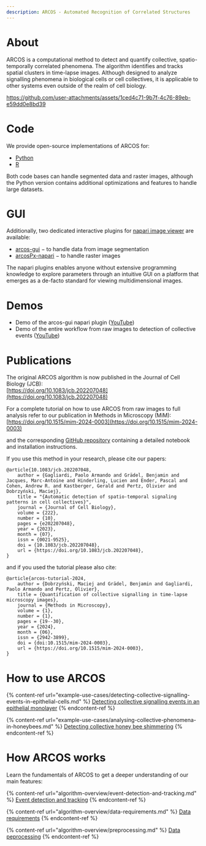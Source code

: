 ```yaml
---
description: ARCOS - Automated Recognition of Correlated Structures
---
```


# About

ARCOS is a computational method to detect and quantify collective, spatio-temporally correlated phenomena.
The algorithm identifies and tracks spatial clusters in time-lapse images.
Although designed to analyze signalling phenomena in biological cells or cell collectives, it is applicable to other systems even outside of the realm of cell biology.

https://github.com/user-attachments/assets/1ced4c71-9b7f-4c76-89eb-e59dd0e8bd39


# Code

We provide open-source implementations of ARCOS for:

* [Python](https://github.com/bgraedel/arcos4py)
* [R](https://github.com/dmattek/ARCOS)

Both code bases can handle segmented data and raster images, although the Python version contains additional optimizations and features to handle large datasets.

# GUI

Additionally, two dedicated interactive plugins for [napari image viewer](https://napari.org/stable/) are available:

* [arcos-gui](https://github.com/bgraedel/arcos-gui) − to handle data from image segmentation
* [arcosPx-napari](https://github.com/bgraedel/arcosPx-napari) − to handle raster images

The napari plugins enables anyone without extensive programming knowledge to explore parameters through an intuitive GUI on a platform that emerges as a de-facto standard for viewing multidimensional images.

# Demos

* Demo of the arcos-gui napari plugin ([YouTube](https://youtu.be/hG_z_BFcAiQ))
* Demo of the entire workflow from raw images to detection of collective events ([YouTube](https://youtu.be/vVDYst-1SyM?si=wk3fnatOTQc4bMn5))


# Publications

The original ARCOS algorithm is now published in the Journal of Cell Biology (JCB):\
[https://doi.org/10.1083/jcb.202207048](https://doi.org/10.1083/jcb.202207048)

For a complete tutorial on how to use ARCOS from raw images to full analysis refer to our publication in Methods in Microscopy (MiM):\
[https://doi.org/10.1515/mim-2024-0003](https://doi.org/10.1515/mim-2024-0003)

and the corresponding [GitHub repository](https://github.com/dmattek/ARCOS-tutorial) containing a detailed notebook and installation instructions.

If you use this method in your research, please cite our papers:

```
@article{10.1083/jcb.202207048,
    author = {Gagliardi, Paolo Armando and Grädel, Benjamin and Jacques, Marc-Antoine and Hinderling, Lucien and Ender, Pascal and Cohen, Andrew R. and Kastberger, Gerald and Pertz, Olivier and Dobrzyński, Maciej},
    title = "{Automatic detection of spatio-temporal signaling patterns in cell collectives}",
    journal = {Journal of Cell Biology},
    volume = {222},
    number = {10},
    pages = {e202207048},
    year = {2023},
    month = {07},
    issn = {0021-9525},
    doi = {10.1083/jcb.202207048},
    url = {https://doi.org/10.1083/jcb.202207048},
}
```

and if you used the tutorial please also cite:

```
@article{arcos-tutorial-2024,
    author = {Dobrzyński, Maciej and Grädel, Benjamin and Gagliardi, Paolo Armando and Pertz, Olivier},
    title = {Quantification of collective signalling in time-lapse microscopy images},
    journal = {Methods in Microscopy},
    volume = {1},
    number = {1},
    pages = {19--30},
    year = {2024},
    month = {06},
    issn = {2942-3899},
    doi = {doi:10.1515/mim-2024-0003},
    url = {https://doi.org/10.1515/mim-2024-0003},
}
```

# How to use ARCOS

{% content-ref url="example-use-cases/detecting-collective-signalling-events-in-epithelial-cells.md" %}
[Detecting collective signalling events in an epithelial monolayer](example-use-cases/detecting-collective-signalling-events-in-epithelial-cells.md)
{% endcontent-ref %}

{% content-ref url="example-use-cases/analysing-collective-phenomena-in-honeybees.md" %}
[Detecting collective honey bee shimmering](example-use-cases/analysing-collective-phenomena-in-honeybees.md)
{% endcontent-ref %}

# How ARCOS works

Learn the fundamentals of ARCOS to get a deeper understanding of our main features:

{% content-ref url="algorithm-overview/event-detection-and-tracking.md" %}
[Event detection and tracking](algorithm-overview/event-detection-and-tracking.md)
{% endcontent-ref %}

{% content-ref url="algorithm-overview/data-requirements.md" %}
[Data requirements](algorithm-overview/data-requirements.md)
{% endcontent-ref %}

{% content-ref url="algorithm-overview/preprocessing.md" %}
[Data peprocessing](algorithm-overview/preprocessing.md)
{% endcontent-ref %}
